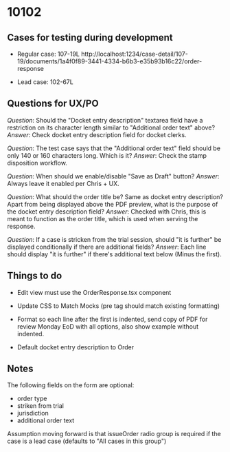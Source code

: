 # 10102

## Cases for testing during development

- Regular case: 107-19L
http://localhost:1234/case-detail/107-19/documents/1a4f0f89-3441-4334-b6b3-e35b93b16c22/order-response

- Lead case: 102-67L

## Questions for UX/PO

*Question*: Should the "Docket entry description" textarea field have a
restriction on its character length similar to "Additional order text" above?
*Answer*: Check docket entry description field for docket clerks.

*Question*: The test case says that the "Additional order text" field should be
only 140 or 160 characters long. Which is it?
*Answer*: Check the stamp disposition workflow.

*Question*: When should we enable/disable "Save as Draft" button?
*Answer*: Always leave it enabled per Chris + UX. 

*Question*: What should the order title be? Same as docket entry description? Apart from being displayed above the PDF preview, what is the purpose of the docket entry description field?
*Answer*: Checked with Chris, this is meant to function as the order title, which is used when serving the response.

*Question*: If a case is stricken from the trial session, should "it is further" be displayed conditionally if there are additional fields? 
*Answer*: Each line should display "it is further" if there's additional text below (Minus the first).

## Things to do

- Edit view must use the OrderResponse.tsx component

- Update CSS to Match Mocks (pre tag should match existing formatting)

- Format so each line after the first is indented, send copy of PDF for review Monday EoD with all options, also show example without indented. 

- Default docket entry description to Order


## Notes

The following fields on the form are optional:
- order type
- striken from trial
- jurisdiction
- additional order text

Assumption moving forward is that issueOrder radio group is required if the case
is a lead case (defaults to "All cases in this group")
